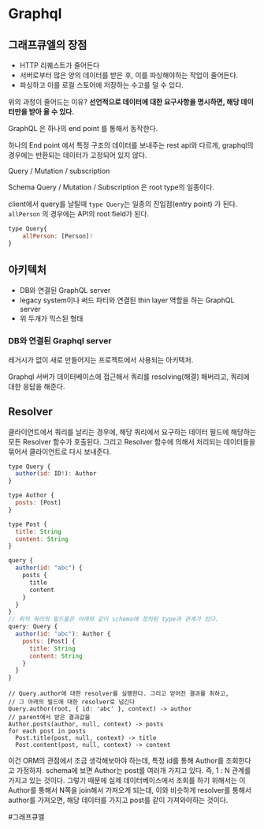 # Graphql

## 그래프큐엘의 장점
- HTTP 리퀘스트가 줄어든다
- 서버로부터 많은 양의 데이터를 받은 후, 이를 파싱해야하는 작업이 줄어든다.
- 파싱하고 이를 로컬 스토어에 저장하는 수고를 덜 수 있다.

위의 과정이 줄어드는 이유?
**선언적으로 데이터에 대한 요구사항을 명시하면, 해당 데이터만을 받아 올 수 있다.**


GraphQL 은 하나의 end point 를 통해서 동작한다.

하나의 End point 에서 특정 구조의 데이터를 보내주는 rest api와 다르게,
graphql의 경우에는 반환되는 데이터가 고정되어 있지 않다.


Query / Mutation / subscription



Schema
Query / Mutation / Subscription 은 root type의 일종이다.

client에서  query를 날릴때  `type Query`는 일종의 진입점(entry point) 가 된다.
`allPerson` 의 경우에는 API의 root field가 된다.


```js
type Query{
	allPerson: [Person]!
}
```


## 아키텍처

- DB와 연결된 GraphQL server
- legacy system이나 써드 파티와 연결된 thin layer 역할을 하는 GraphQL server
- 위 두개가 믹스된 형태


### DB와 연결된 Graphql server

레거시가 없이 새로 만들어지는 프로젝트에서 사용되는 아키텍처.

Graphql 서버가 데이터베이스에 접근해서 쿼리를 resolving(해결) 해버리고, 쿼리에 대한 응답을 해준다.


## Resolver

클라이언트에서 쿼리를 날리는 경우에, 해당 쿼리에서 요구하는 데이터 필드에 해당하는 모든 Resolver 함수가 호출된다. 그리고 Resolver 함수에 의해서 처리되는 데이터들을 묶어서 클라이언트로 다시 보내준다.


```js
type Query {
  author(id: ID!): Author
}

type Author {
  posts: [Post]
}

type Post {
  title: String
  content: String
}

```


```js
query {
  author(id: "abc") {
    posts {
      title
      content
    }
  }
}
// 위의 쿼리의 필드들은 아래와 같이 schema에 정의된 type과 관계가 있다.
query: Query {
  author(id: "abc"): Author {
    posts: [Post] {
      title: String
      content: String
    }
  }
}
```

```
// Query.author에 대한 resolver를 실행한다. 그리고 얻어진 결과를 취하고, 
// 그 아래의 필드에 대한 resolver로 넘긴다
Query.author(root, { id: 'abc' }, context) -> author
// parent에서 받은 결과값을 
Author.posts(author, null, context) -> posts
for each post in posts
  Post.title(post, null, context) -> title
  Post.content(post, null, context) -> content
```

이건 ORM의 관점에서 조금 생각해보아야 하는데,
특정 id를 통해 Author를 조회한다고 가정하자.
schema에 보면 Author는 post를 여러개 가지고 있다.
즉, 1 : N 관계를 가지고 있는 것이다.  그렇기 때문에 실제 데이터베이스에서 조회를 하기 위해서는 이 Author를 통해서 N쪽을 join해서 가져오게 되는데, 이와 비슷하게 resolver를 통해서 author를 가져오면, 해당 데이터를 가지고 post를 같이 가져와야하는 것이다.









#그래프큐엘





















